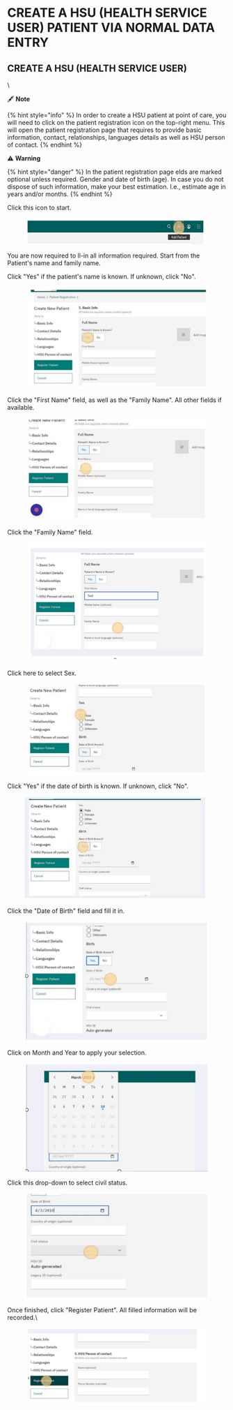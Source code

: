 # CREATE A HSU (HEALTH SERVICE USER) PATIENT VIA NORMAL DATA ENTRY

## CREATE A HSU (HEALTH SERVICE USER)

\


🖋 **Note**

{% hint style="info" %}
In order to create a HSU patient at point of care, you will need to click on the patient registration icon on the top-right menu. This will open the patient registration page that requires to provide basic information, contact, relationships, languages details as well as HSU person of contact.
{% endhint %}

⚠ **Warning**

{% hint style="danger" %}
In the patient registration page elds are marked optional unless required. Gender and date of birth (age). In case you do not dispose of such information, make your best estimation. I.e., estimate age in years and/or months.
{% endhint %}

Click this icon to start.

<figure><img src="../../../.gitbook/assets/image (3) (1).png" alt=""><figcaption></figcaption></figure>

You are now required to ll-in all information required. Start from the Patient's name and family name.

Click "Yes" if the patient's name is known. If unknown, click "No".

<figure><img src="../../../.gitbook/assets/image (4).png" alt=""><figcaption></figcaption></figure>

Click the "First Name" field, as well as the "Family Name". All other fields if available.

<figure><img src="../../../.gitbook/assets/image (5).png" alt=""><figcaption></figcaption></figure>

Click the "Family Name" field.

<figure><img src="../../../.gitbook/assets/image (6).png" alt=""><figcaption></figcaption></figure>

Click here to select Sex.

<figure><img src="../../../.gitbook/assets/image (7).png" alt=""><figcaption></figcaption></figure>

Click "Yes" if the date of birth is known. If unknown, click "No".

<figure><img src="../../../.gitbook/assets/image (8).png" alt=""><figcaption></figcaption></figure>



Click the "Date of Birth" field and fill it in.

<figure><img src="../../../.gitbook/assets/image (9).png" alt=""><figcaption></figcaption></figure>

Click on Month and Year to apply your selection.

<figure><img src="../../../.gitbook/assets/image (10).png" alt=""><figcaption></figcaption></figure>

Click this drop-down to select civil status.

<figure><img src="../../../.gitbook/assets/image (12).png" alt=""><figcaption></figcaption></figure>



Once finished, click "Register Patient". All filled information will be recorded.\


<figure><img src="../../../.gitbook/assets/image (14).png" alt=""><figcaption></figcaption></figure>
